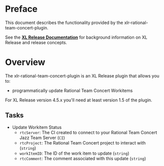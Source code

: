 # Preface #

This document describes the functionality provided by the xlr-rational-team-concert-plugin.

See the **[XL Release Documentation](https://docs.xebialabs.com/xl-release/index.html)** for background information on XL Release and release concepts.

# Overview #

The xlr-rational-team-concert-plugin is an XL Release plugin that allows you to:
  * programmatically update Rational Team Concert Workitems

For XL Release version 4.5.x you'll need at least version 1.5 of the plugin.

## Tasks ##
+ Update Workitem Status
  * `rtcServer`: The CI created to connect to your Rational Team Concert Jazz Team Server (`CI`) 
  * `rtcProject`: The Rational Team Concert project to interact with (`string`)
  * `workItemID`: The ID of the work item to update (`string`)
  * `rtcComment`: The comment associated with this update (`string`)
